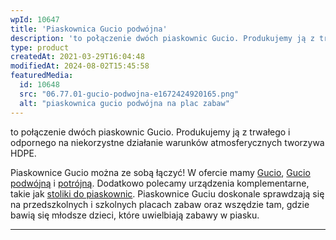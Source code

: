```yaml
---
wpId: 10647
title: 'Piaskownica Gucio podwójna'
description: 'to połączenie dwóch piaskownic Gucio. Produkujemy ją z trwałego i odpornego na niekorzystne działanie warunków atmosferycznych tworzywa HDPE. Piaskownice Gucio można ze sobą łączyć! W ofercie mamy Gucio, Gucio podwójną i potrójną. Dodatkowo polecamy urządzenia komplementarne, takie jak stoliki do piaskownic. Piaskownice Guciu doskonale sprawdzają się na przedszkolnych i szkolnych placach zabaw oraz wszędzie tam, ...'
type: product
createdAt: 2021-03-29T16:04:48
modifiedAt: 2024-08-02T15:45:58
featuredMedia:
  id: 10648
  src: "06.77.01-gucio-podwojna-e1672424920165.png"
  alt: "piaskownica gucio podwójna na plac zabaw"
---
```



to połączenie dwóch piaskownic Gucio. Produkujemy ją z trwałego i odpornego na niekorzystne działanie warunków atmosferycznych tworzywa HDPE.

Piaskownice Gucio można ze sobą łączyć! W ofercie mamy [Gucio](https://comes.pl/p/piaskownica-gucio/), [Gucio podwójną](https://comes.pl/p/piaskownica-gucio-podwojna/) i [potrójną](https://comes.pl/p/piaskownica-gucio-potrojna/). Dodatkowo polecamy urządzenia komplementarne, takie jak [stoliki do piaskownic](https://comes.pl/?s=+stolik+do+piaskownicy). Piaskownice Guciu doskonale sprawdzają się na przedszkolnych i szkolnych placach zabaw oraz wszędzie tam, gdzie bawią się młodsze dzieci, które uwielbiają zabawy w piasku.

* * *